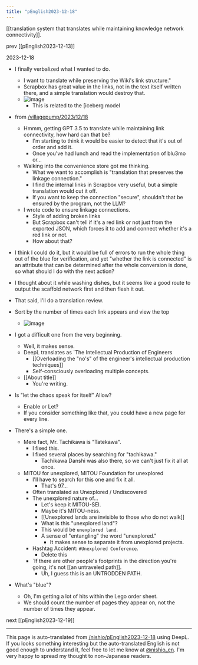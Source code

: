 ```yaml
---
title: "pEnglish2023-12-18"
---
```


[[translation system that translates while maintaining knowledge network connectivity]].

prev [[pEnglish2023-12-13]]

2023-12-18
- I finally verbalized what I wanted to do.
    - I want to translate while preserving the Wiki's link structure."
    - Scrapbox has great value in the links, not in the text itself written there, and a simple translation would destroy that.
    - ![image](https://gyazo.com/3e0236999b22fe41b2849ba1ac8ef08a/thumb/1000)
        - This is related to the [iceberg model
- from [/villagepump/2023/12/18](https://scrapbox.io/villagepump/2023/12/18)
    - Hmmm, getting GPT 3.5 to translate while maintaining link connectivity, how hard can that be?
        - I'm starting to think it would be easier to detect that it's out of order and add it.
        - Once you've had lunch and read the implementation of blu3mo or...
    - Walking into the convenience store got me thinking.
        - What we want to accomplish is "translation that preserves the linkage connection."
        - I find the internal links in Scrapbox very useful, but a simple translation would cut it off.
        - If you want to keep the connection "secure", shouldn't that be ensured by the program, not the LLM?
    - I wrote code to ensure linkage connections.
        - Style of adding broken links
        - But Scrapbox can't tell if it's a red link or not just from the exported JSON, which forces it to add and connect whether it's a red link or not.
        - How about that?
- I think I could do it, but it would be full of errors to run the whole thing out of the blue for verification, and yet "whether the link is connected" is an attribute that can be determined after the whole conversion is done, so what should I do with the next action?
- I thought about it while washing dishes, but it seems like a good route to output the scaffold network first and then flesh it out.

- That said, I'll do a translation review.
- Sort by the number of times each link appears and view the top
    - ![image](https://gyazo.com/30f10ce313b0acc1258457463cd25e37/thumb/1000)
- I got a difficult one from the very beginning.
    - Well, it makes sense.
    - DeepL translates as `The Intellectual Production of Engineers
        - [[Overloading the "no's" of the engineer's intellectual production techniques]]
        - Self-consciously overloading multiple concepts.
    - [[About title]]
        - You're writing.
- Is "let the chaos speak for itself" Allow?
    - Enable or Let?
    - If you consider something like that, you could have a new page for every line.
- There's a simple one.
    - Mere fact, Mr. Tachikawa is "Tatekawa".
        - I fixed this.
        - I fixed several places by searching for "tachikawa."
            - Tachikawa Danshi was also there, so we can't just fix it all at once.
    - MITOU for unexplored, MITOU Foundation for unexplored
        - I'll have to search for this one and fix it all.
            - That's 97...
        - Often translated as Unexplored / Undiscovered
        - The unexplored nature of...
            - Let's keep it MITOU-SEI.
            - Maybe it's MITOU-ness.
            - [[Unexplored lands are invisible to those who do not walk]]
            - What is this "unexplored land"?
            - This would be `unexplored land`.
            - A sense of "entangling" the word "unexplored."
                - It makes sense to separate it from unexplored projects.
        - Hashtag Accident: `#Unexplored Conference`.
            - Delete this
        - `If there are other people's footprints in the direction you're going, it's not [[an untraveled path]].
            - Uh, I guess this is an UNTRODDEN PATH.
- What's "blue"?
    - Oh, I'm getting a lot of hits within the Lego order sheet.
    - We should count the number of pages they appear on, not the number of times they appear.

next [[pEnglish2023-12-19]]

---
This page is auto-translated from [/nishio/pEnglish2023-12-18](https://scrapbox.io/nishio/pEnglish2023-12-18) using DeepL. If you looks something interesting but the auto-translated English is not good enough to understand it, feel free to let me know at [@nishio_en](https://twitter.com/nishio_en). I'm very happy to spread my thought to non-Japanese readers.